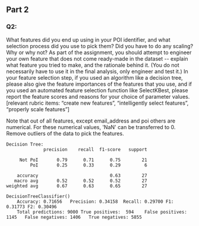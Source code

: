## Part 2
### Q2:
What features did you end up using in your POI identifier, and what selection process did you use to pick them? 
Did you have to do any scaling? Why or why not? As part of the assignment, 
you should attempt to engineer your own feature that does not come ready-made in the dataset -- 
explain what feature you tried to make, and the rationale behind it. 
(You do not necessarily have to use it in the final analysis, only engineer and test it.) 
In your feature selection step, if you used an algorithm like a decision tree, 
please also give the feature importances of the features that you use, 
and if you used an automated feature selection function like SelectKBest, 
please report the feature scores and reasons for your choice of parameter values.
[relevant rubric items: “create new features”, “intelligently select features”, “properly scale features”]

Note that out of all features, except email_address and poi others are numerical. For these numerical values, 'NaN' can be transferred to 0. Remove outliers of the data to pick the features.

```
Decision Tree:
              precision    recall  f1-score   support

     Not PoI       0.79      0.71      0.75        21
         PoI       0.25      0.33      0.29         6

    accuracy                           0.63        27
   macro avg       0.52      0.52      0.52        27
weighted avg       0.67      0.63      0.65        27
```
```
DecisionTreeClassifier()
	Accuracy: 0.71656	Precision: 0.34158	Recall: 0.29700	F1: 0.31773	F2: 0.30496
	Total predictions: 9000	True positives:  594	False positives: 1145	False negatives: 1406	True negatives: 5855
```
